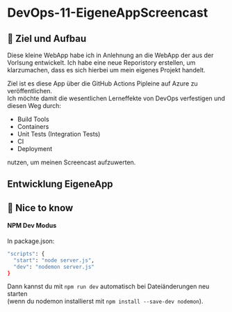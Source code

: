 # DevOps-11-EigeneAppScreencast

## 🎯 Ziel und Aufbau

Diese kleine WebApp habe ich in Anlehnung an die WebApp der aus der Vorlsung entwickelt. 
Ich habe eine neue Reporistory erstellen, um klarzumachen, dass es sich hierbei um mein eigenes Projekt handelt. 

Ziel ist es diese App über die GitHub Actions Pipleine auf Azure zu veröffentlichen. <br>
Ich möchte damit die wesentlichen Lerneffekte von DevOps verfestigen und diesen Weg durch:

- Build Tools 
- Containers
- Unit Tests (Integration Tests)
- CI
- Deployment

nutzen, um meinen Screencast aufzuwerten.

## Entwicklung EigeneApp




## 🧠 Nice to know

####  NPM Dev Modus

In package.json:
```bash
"scripts": {
  "start": "node server.js",
  "dev": "nodemon server.js"
}
```
Dann kannst du mit `npm run dev` automatisch bei Dateiänderungen neu starten <br> (wenn du nodemon installierst mit `npm install --save-dev nodemon`).

